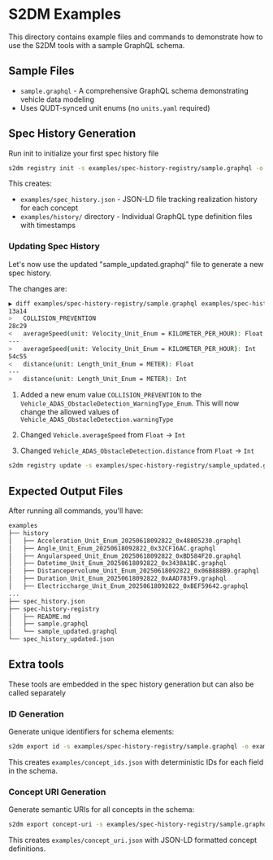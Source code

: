 # S2DM Examples

This directory contains example files and commands to demonstrate how to use the S2DM tools with a sample GraphQL schema.

## Sample Files

- `sample.graphql` - A comprehensive GraphQL schema demonstrating vehicle data modeling
- Uses QUDT-synced unit enums (no `units.yaml` required)

## Spec History Generation

Run init to initialize your first spec history file

```bash
s2dm registry init -s examples/spec-history-registry/sample.graphql -o spec_history/spec_history.json
```

This creates:

- `examples/spec_history.json` - JSON-LD file tracking realization history for each concept
- `examples/history/` directory - Individual GraphQL type definition files with timestamps

### Updating Spec History

Let's now use the updated "sample_updated.graphql" file to generate a new spec history.

The changes are:

```bash
▶ diff examples/spec-history-registry/sample.graphql examples/spec-history-registry/sample_updated.graphql
13a14
>   COLLISION_PREVENTION
28c29
<   averageSpeed(unit: Velocity_Unit_Enum = KILOMETER_PER_HOUR): Float
---
>   averageSpeed(unit: Velocity_Unit_Enum = KILOMETER_PER_HOUR): Int
54c55
<   distance(unit: Length_Unit_Enum = METER): Float
---
>   distance(unit: Length_Unit_Enum = METER): Int
```

1. Added a new enum value `COLLISION_PREVENTION` to the `Vehicle_ADAS_ObstacleDetection_WarningType_Enum`. This will now change the allowed values of `Vehicle_ADAS_ObstacleDetection.warningType`

2. Changed `Vehicle.averageSpeed` from `Float` -> `Int`

3. Changed `Vehicle_ADAS_ObstacleDetection.distance` from `Float` -> `Int`

```bash
s2dm registry update -s examples/spec-history-registry/sample_updated.graphql -sh spec_history/spec_history.json -o spec_history/spec_history_updated.json
```

## Expected Output Files

After running all commands, you'll have:

```bash
examples
├── history
│   ├── Acceleration_Unit_Enum_20250618092822_0x48805230.graphql
│   ├── Angle_Unit_Enum_20250618092822_0x32CF16AC.graphql
│   ├── Angularspeed_Unit_Enum_20250618092822_0xBD584F20.graphql
│   ├── Datetime_Unit_Enum_20250618092822_0x3438A1BC.graphql
│   ├── Distancepervolume_Unit_Enum_20250618092822_0x06B888B9.graphql
│   ├── Duration_Unit_Enum_20250618092822_0xAAD783F9.graphql
│   ├── Electriccharge_Unit_Enum_20250618092822_0xBEF59642.graphql
...
├── spec_history.json
├── spec-history-registry
│   ├── README.md
│   ├── sample.graphql
│   └── sample_updated.graphql
└── spec_history_updated.json
```

## Extra tools

These tools are embedded in the spec history generation but can also be called separately

### ID Generation

Generate unique identifiers for schema elements:

```bash
s2dm export id -s examples/spec-history-registry/sample.graphql -o examples/concept_ids.json
```

This creates `examples/concept_ids.json` with deterministic IDs for each field in the schema.

### Concept URI Generation

Generate semantic URIs for all concepts in the schema:

```bash
s2dm export concept-uri -s examples/spec-history-registry/sample.graphql -o examples/concept_uri.json --namespace "https://example.org/vss#" --prefix "ns"
```

This creates `examples/concept_uri.json` with JSON-LD formatted concept definitions.
